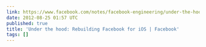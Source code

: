 ```yaml
---
link: https://www.facebook.com/notes/facebook-engineering/under-the-hood-rebuilding-facebook-for-ios/10151036091753920
date: 2012-08-25 01:57 UTC
published: true
title: 'Under the hood: Rebuilding Facebook for iOS | Facebook'
tags: []
---
```



